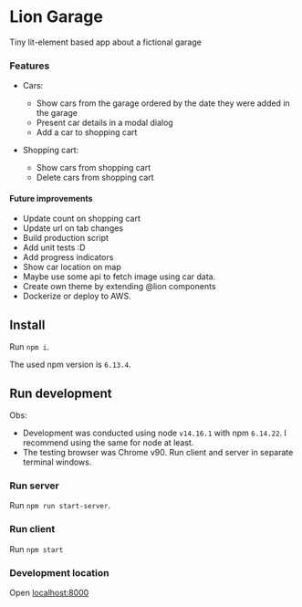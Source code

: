 # Lion Garage

Tiny lit-element based app about a fictional garage

### Features

* Cars:
  * Show cars from the garage ordered by the date they were added in the garage
  * Present car details in a modal dialog
  * Add a car to shopping cart

* Shopping cart:
  * Show cars from shopping cart
  * Delete cars from shopping cart 
  
#### Future improvements

* Update count on shopping cart
* Update url on tab changes  
* Build production script
* Add unit tests :D
* Add progress indicators
* Show car location on map
* Maybe use some api to fetch image using car data.  
* Create own theme by extending @lion components
* Dockerize or deploy to AWS.

## Install

Run `npm i`.

The used npm version is `6.13.4`.

## Run development

Obs: 
* Development was conducted using node `v14.16.1` with npm `6.14.22`. I recommend using the same for node at least.
* The testing browser was Chrome v90.
Run client and server in separate terminal windows.

### Run server

Run `npm run start-server`.

### Run client

Run `npm start`

### Development location

Open [localhost:8000](http://localhost:8000)
